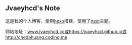 Jvaeyhcd's Note
---
这是我的个人博客，使用[hexo](https://hexo.io)搭建，使用了[next](https://github.com/iissnan/hexo-theme-next)主题。

网站地址：www.jvaeyhcd.cc或https://jvaeyhcd.github.io或http://chedahuang.coding.me
